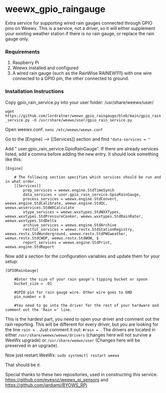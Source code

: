 # weewx_gpio_raingauge
Extra service for supporting wired rain gauges connected through GPIO pins on Weewx. This is a service, not a driver, so it will either supplement your existing weather station if there is no rain gauge, or replace the rain gauge only. 

### Requirements

1. Raspberry Pi
1. Weewx installed and configured
1. A wired rain gauge (such as the RainWise RAINEW111) with one wire connected to a GPIO pin, the other connected to ground.

### Installation Instructions

Copy gpio_rain_service.py into your user folder: /usr/share/weewx/user/

```wget https://github.com/lordratner/weewx_gpio_raingauge/blob/main/gpio_rain_service.py -O /usr/share/weewx/user/gpio_rain_service.py```

Open weewx.conf: ```nano /etc/weewx/weewx.conf```

Go to the [Engine] --> [[Services]] section and find ```"data-services = "```

Add " user.gpio_rain_service.GpioRainGauge". If there are already services listed, add a comma before adding the new entry. It should look something like this:
```
[Engine]

    # The following section specifies which services should be run and in what order.
    [[Services]]
        prep_services = weewx.engine.StdTimeSynch
        data_services = user.gpio_rain_service.GpioRainGauge,
        process_services = weewx.engine.StdConvert, weewx.engine.StdCalibrate, weewx.engine.StdQC, weewx.wxservices.StdWXCalculate
        xtype_services = weewx.wxxtypes.StdWXXTypes, weewx.wxxtypes.StdPressureCooker, weewx.wxxtypes.StdRainRater, weewx.wxxtypes.StdDelta
        archive_services = weewx.engine.StdArchive
        restful_services = weewx.restx.StdStationRegistry, weewx.restx.StdWunderground, weewx.restx.StdPWSweather, weewx.restx.StdCWOP, weewx.restx.StdWOW, $
        report_services = weewx.engine.StdPrint, weewx.engine.StdReport
```

Now add a section for the configuration variables and update them for your setup:
```
[GPIORainGauge]

    #Enter the size of your rain gauge's tipping bucket or spoon
    bucket_size = .01

    #GPIO pin for rain gauge wire. Other wire goes to GND
    pin_number = 6

    #You need to go into the driver for the rest of your hardware and comment out the 'Rain =' line.
```

This is the hardest part, you need to open your driver and comment out the rain reporting. This will be different for every driver, but you are looking for the line ```rain = ```. Just comment it out: ```#rain = ```.  The drivers are located in either ```/usr/share/weewx/weewx/drivers``` (changes here will not survive a WeeWx upgrade) or ```/usr/share/weewx/user``` (Changes here will be preserved in an upgrade).

Now just restart WeeWx: ```sudo systemctl restart weewx```

That should be it. 

Special thanks to these two repositories, used in constructing this service.
https://github.com/eyesnz/weewx_pi_sensors and https://github.com/jardiamj/BYOWS_RPi
